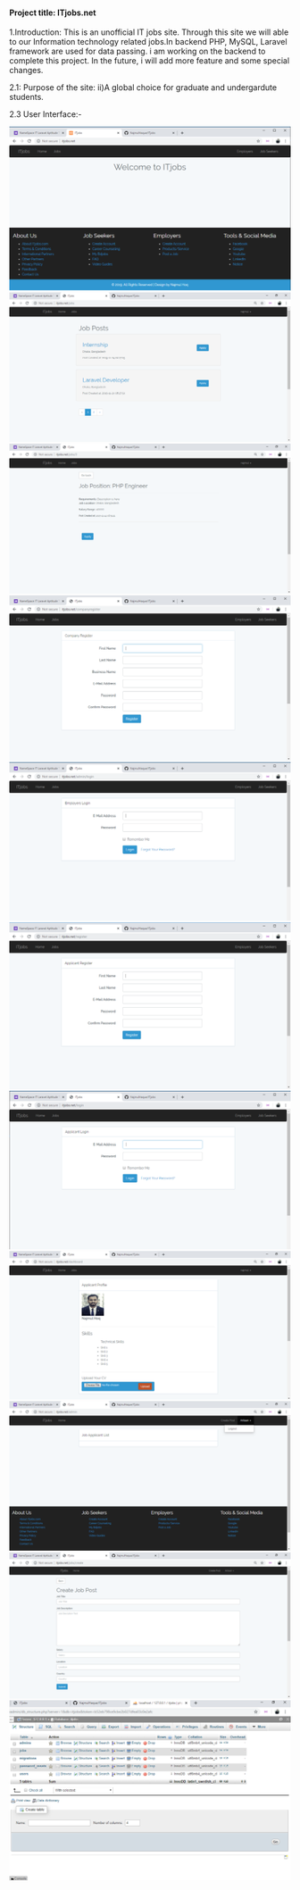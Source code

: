 #### Project title: ITjobs.net 

1.Introduction:
  This is an unofficial IT jobs site. Through this site we will able to our Information technology related jobs.In backend PHP, MySQL, Laravel framework are used for data passing. i am working on the backend to complete this project. In the future, i will add more feature and some special changes. 

2.1: Purpose of the site:
  ii)A global choice for graduate and undergardute students.

2.3 User Interface:-
 
  <img src="homepage.png"/> 
  
  <img src="jobview2.png"/> 
  
  <img src="detailsjobview.png"/> 

  <img src="companyregisterview.png"/> 

  <img src="companyloginview.png"/>

  <img src="applicantregisterview.png"/>

  <img src="applicantloginview.png"/>

  <img src="applicantprofileview.png"/> 

  <img src="companydashboardview2.png"/>

  <img src="companycreatepostview.png"/> 
  
  <img src="databasetable.png"/> 
